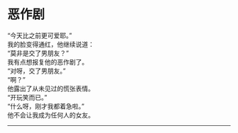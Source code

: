 # 恶作剧

“今天比之前更可爱耶。”
\
我的脸变得通红，他继续说道：
\
“莫非是交了男朋友？”
\
我有点想报复他的恶作剧了。
\
“对呀，交了男朋友。”
\
“啊？”
\
他露出了从未见过的慌张表情。
\
“开玩笑而已。”
\
“什么呀，刚才我都着急啦。”
\
他不会让我成为任何人的女友。










---
